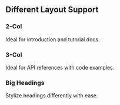 ## Different Layout Support

### 2-Col

Ideal for introduction and tutorial docs.

### 3-Col

Ideal for API references with code examples.

### Big Headings

Stylize headings differently with ease.
